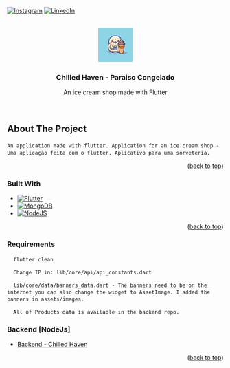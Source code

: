 <!-- Improved compatibility of back to top link: See: https://github.com/CamillaVeloni/chilled_haven/pull/73 -->
<a name="readme-top"></a>

<!-- PROJECT SHIELDS -->
<!--
*** I'm using markdown "reference style" links for readability.
*** Reference links are enclosed in brackets [ ] instead of parentheses ( ).
*** See the bottom of this document for the declaration of the reference variables
*** for contributors-url, forks-url, etc. This is an optional, concise syntax you may use.
*** https://www.markdownguide.org/basic-syntax/#reference-style-links
-->
[![Instagram][insta-shield]][insta-url]
[![LinkedIn][linkedin-shield]][linkedin-url]



<!-- PROJECT LOGO -->
<br />
<div align="center">
  <img src="https://github.com/CamillaVeloni/chilled_haven/blob/master/assets/images/logo.png?raw=true" alt="Logo" width="80" height="80">

<h3 align="center">Chilled Haven - Paraiso Congelado</h3>

  <p align="center">
    An ice cream shop made with Flutter
    <br />
    <br />
    <br />
  </p>
</div>

<!-- ABOUT THE PROJECT -->
## About The Project

<!-- Screenshot -->

`An application made with flutter. Application for an ice cream shop - Uma aplicação feita com o flutter. Aplicativo para uma sorveteria.` 

<p align="right">(<a href="#readme-top">back to top</a>)</p>



### Built With

* [![Flutter][Flutter.js]][Flutter-url]
* [![MongoDB][MongoDB.js]][MongoDB-url]
* [![NodeJS][NodeJS.js]][NodeJS-url]

<p align="right">(<a href="#readme-top">back to top</a>)</p>



<!-- GETTING STARTED -->

### Requirements

```
  flutter clean
```

```
  Change IP in: lib/core/api/api_constants.dart
```

```
  lib/core/data/banners_data.dart - The banners need to be on the internet you can also change the widget to AssetImage. I added the banners in assets/images.
```

``` 
  All of Products data is available in the backend repo. 
```

### Backend [NodeJs]
- [Backend - Chilled Haven](https://github.com/CamillaVeloni/node_project)

<p align="right">(<a href="#readme-top">back to top</a>)</p>


<!-- MARKDOWN LINKS & IMAGES -->
<!-- https://www.markdownguide.org/basic-syntax/#reference-style-links -->
[insta-shield]: https://img.shields.io/badge/Instagram-E4405F?style=for-the-badge&logo=instagram&logoColor=white
[insta-url]: https://github.com/github_username/repo_name/blob/master/LICENSE.txt
[linkedin-shield]: https://img.shields.io/badge/-LinkedIn-black.svg?style=for-the-badge&logo=linkedin&colorB=555
[linkedin-url]: https://www.linkedin.com/in/camilla-cristina-lima-veloni-5021a320b/
[product-screenshot]: images/screenshot.png
[Flutter.js]: https://img.shields.io/badge/Flutter-02569B?style=for-the-badge&logo=flutter&logoColor=white
[Flutter-url]: https://flutter.dev/
[MongoDB.js]: https://img.shields.io/badge/MongoDB-4EA94B?style=for-the-badge&logo=mongodb&logoColor=white
[MongoDB-url]: https://www.mongodb.com/
[NodeJS.js]: https://img.shields.io/badge/Node.js-43853D?style=for-the-badge&logo=node.js&logoColor=white
[NodeJS-url]: https://vuejs.org/
